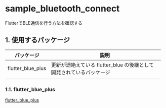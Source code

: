 <!-- omit in toc -->
# sample_bluetooth_connect

FlutterでBLE通信を行う方法を確認する

## 1. 使用するパッケージ

| パッケージ        | 説明                                                                 |
| ----------------- | -------------------------------------------------------------------- |
| flutter_blue_plus | 更新が途絶えている flutter_blue の後継として開発されているパッケージ |
|                   |                                                                      |

### 1.1. flutter_blue_plus

[flutter_blue_plus](https://pub.dev/packages/flutter_blue_plus)
